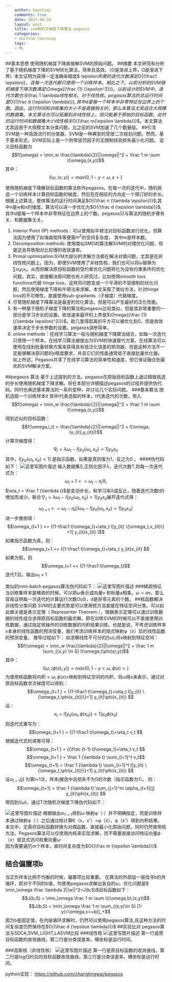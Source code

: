 ```yaml
---
    author: baoshiqi
    comments: true
    date: 2017-04-10
    layout: post
    title: svm随机次梯度下降算法-pegasos
    categories:
    - machine learning
    tags:
    - ML 
---
```

##基本思想
使用随机梯度下降直接解SVM的原始问题。
##摘要
本文研究和分析了基于随机梯度下降的SVM优化算法，简单且高效。（Ο是渐进上界，Ω是渐进下界）本文证明为获得一定准确率精度$ \epsilon$所需的迭代次数满足$O{(\frac1 \epsilon)}$，且每一次迭代都只使用一个训练样本。相比之下，以前分析的SVM随机梯度下降次数满足$\Omega{(\frac {1} {\epsilon^2})}$。以前设计的SVM中，迭代次数也与$\frac 1 \lambda$线性相关 。对于线性核，pegasos算法的总运行时间是$O{(\frac d {\epsilon \lambda})}$,其中d是每一个样本中非零特征在边界上的个数。因此，运行时间和训练集的大小不是直接相关的，那么本算法尤其适合大规模的数据集。本文算法也可以拓展到非线性核上，但只能基于原始的目标函数，此时的运行时间和数据集大小线性相关$O{(\frac m{\epsilon \lambda})}$。本文算法尤其适用于大规模文本分类问题，比之前的SVM加速了几个数量级。
##引言
SVM是一种高效流行的分类器、SVM是一种典型的受限二次规划问题。然而，基于基本形式，SVM实际上是一个附带惩罚因子的无限制经验损失最小化问题。
定义目标函数为 $$f(\omega) = \min_w \frac{\lambda}{2}||\omega||^2 + \frac 1 m \sum l(\omega,(x,y))$$
其中：
$$l(\omega,(x,y))=max\{0,1-y<\omega,x>\}$$

使用随机梯度下降解目标函数的算法称作pegasos。在每一次的迭代中，随机挑选一个训练样本计算目标函数的梯度，然后在在相反的方向走一个预订好的步长。根据上述算法，整体算法的运行时间满足$O{(\frac n {\lambda \epsilon})}$,其中n是w和x的维度。算法可以进一步优化为$O{(\frac d {\epsilon \lambda})}$,其中d是每一个样本中非零特征在边界上的个数。pegasos只与算法的随机步骤有关，和数据集无关。

1. Interior Point (IP) methods：可以使用拟牛顿法对目标函数进行优化，但算法因为使用了如海森矩阵等便需$m^2$的空间复杂度， 其中m是样本数。
2. Decomposition methods: 使用类似SMO的算法解SVM的对偶优化问题，但是这会导致相对比较慢的收敛速率。
3. Primal optimization:SVM大部分的求解方法都在解决对偶问题，尤其是在非线性核问题上。因为，即使SVM使用了非线性核，我们也可以将$\omega$替换为 $\sum \alpha_i y_i x_i$，从而将解决原目标函数的受约束优化问题转化为没有约束条件的优化问题。其实，直接解决原问题也有人研究过，比如使用smooth loss functions代替 hinge loss，这样将问题变成一个平滑的不受限制的优化问题，然后使用梯度下降和牛顿法来求解。本文采取了类似方法，针对hinge loss的不可微性，直接使用sub-gradients（子梯度）代替梯度。
4. 尽管随机梯度下降算法是最差的优化算法，但是可以产生最好的泛化性能。
5. 有一种基于随机子梯度下降的算法和pegasos比较类似，但是其非常重要的一部分是学习步长的设置，收敛速率最坏的上界是$\Omega{(\frac {1} {(\lambda \epsilon)^2})}$。欧几里得距离的平方可以被优化到0，但是收敛速率决定于步长参数的设置。pegasos调参简单。
6. online methods：在线学习算法一般与随机梯度下降算法结合，如每一次迭代只使用一个样本。在线学习算法被提出为SVM的快速替代方案。在线算法可以使用在线到批量转换方案来获得具有低泛化误差的预测器，但是这种方法不一定能够解决原问题的$\epsilon$精度要求，并且它们的性能通常低于直接批量优化器。如上所述，Pegasos共享了在线学习算法的简单性和速度，但它保证融合到最优的SVM解决方案。


##pegasos 算法
基于上述提到的方法，pegasos在原始目标函数上通过精致挑选的步长使用随机梯度下降求解。将在本部分详细描述pegasos的过程并提供伪代码。同时也阐述基本算法的一系列变种，并讨论几个实际问题。
###基本算法
随机选取一个训练样本$it$ 其中i代表选取的样本，t代表迭代的次数，带入 $$f(\omega) = \min_w \frac{\lambda}{2}||\omega||^2 + \frac 1 m \sum l(\omega,(x,y))$$
得到近似的目标函数：
 $$f(\omega,i_t) = \frac{\lambda}{2}||\omega||^2 +  l(\omega,(x_{it},y_{it}))$$
 计算次梯度得：
$$\nabla_t = \lambda \omega_t - I[y_{it} \{\omega_t,x_{it}\}<1] y_{it}x_{it}$$
其中，$I[y_{it} \{\omega_t,x_{it}\}<1]$ 是指示函数，如果是真则值为1，反之为0 。
####伪代码如下：
![这里写图片描述](http://img.blog.csdn.net/20170411144957908?watermark/2/text/aHR0cDovL2Jsb2cuY3Nkbi5uZXQvc2luYXRfMjc2MTI2Mzk=/font/5a6L5L2T/fontsize/400/fill/I0JBQkFCMA==/dissolve/70/gravity/SouthEast)
输入数据集S,正则化因子$\lambda$，迭代次数T,则每一次迭代式为：
$$\omega_t+1  <= {\omega_t}-\eta_t\nabla_t $$
$\eta_t = \frac 1 {\lambda t}$是变动步长，和学习率$\lambda$成反比，随着迭代次数t的增加而减少。联合$\nabla_t = \lambda \omega_t - I[y_{it} \{\omega_t,x_{it}\}<1] y_{it}x_{it}$展开迭代式得：

$$\omega_{t+1}  <= {\omega_t}-\eta_t [\lambda \omega_t - I[y_{it} \{\omega_t,x_{it}\}<1] y_{it}x_{it} ]$$
进一步推倒得：
$$\omega_{t+1 } <= {(1-\frac1 t)\omega_t}+\eta_t  I[y_{it} \{\omega_t,x_{it}\}<1] y_{it}x_{it} ]$$
如果指示函数为真，则：
$$\omega_t+1  <= {(1-\frac1 t)\omega_t}+\eta_t   y_{it}x_{it} $$
如果为假，则
$$\omega_t+1  <= {(1-\frac1 t)\omega_t}$$
迭代T后，输出$\omega_t+1$

类似的mini-batch  pegasos算法伪代码如下：
![这里写图片描述](http://img.blog.csdn.net/20170413133110678?watermark/2/text/aHR0cDovL2Jsb2cuY3Nkbi5uZXQvc2luYXRfMjc2MTI2Mzk=/font/5a6L5L2T/fontsize/400/fill/I0JBQkFCMA==/dissolve/70/gravity/SouthEast)
###稀疏特征
当训练集样本是稀疏的时候，可以把$\omega$表示成向量v 和标量a相乘。$\omega=a v$。那么容易证明每一次迭代的计算运行次数O(d)，d是非零元素的个数。
##核函数解决非线性分类问题
SVM的主要优势是可以使用核方法直接在特征空间分类。可以如此做关键是表示定理（ Representer Theorem ），根据表示定理可以通过训练数据的线性组合求得原目标函数的最优解。即在训练SVM的时候可以不直接使用训练数据，通过指定核操作的训练数据的内积结果训练。也就是说，不考虑训练样本x本身的线性函数的预测变量，我们考虑训练样本的隐式映射φ（x）后的线性函数的预测变量。
推导过程如下：
如求解线性不可分的$f(\omega)$,将x映射到特征空间：
$$f(\omega) = \min_w \frac{\lambda}{2}||\omega||^2 + \frac 1 m \sum_{(x,y) \in S} l(\omega;(\phi(x),y))$$
其中：
$$l(\omega;(\phi(x),y))=max\{0,1-y<\omega,\phi(x)>\}$$
为使用核函数将内积$<\omega,\phi(x)>$映射到特征空间的内积，将$\omega$用x来表示，通过对原目标函数求次梯度可以得到：
$$\omega_{t+1 } = {(1-\frac1 t)\omega_t}+\eta_t  I[y_{it} \{\omega_t,\phi(x_{it})\}<1] y_{it}\phi(x_{it}) $$
设：
$$v_t =  I[y_{it} \{\omega_t,\phi(x_{it})\}<1] y_{it}\phi(x_{it})$$
则迭代式重写为：
$$\omega_{t+1 } = {(1-\frac1 t)\omega_t}+\eta_t v_t $$
根据迭代式的递推可得：
$$\omega_{t+1 } = {(\frac {t-1} t)\omega_t}+\eta_t v_t $$
$$\omega_{t+1 } = \frac 1 {\lambda t} \sum_{i=1}^t v_t$$
$$\omega_{t+1} = \frac 1 {\lambda t} \sum_{i=1}^t I[y_{it} \{\omega_t,\phi(x_{it})\}<1] y_{it}\phi(x_{it}) $$ 
设$\alpha_{t+1}[j]$ 为第t+1次，样本j被选中且损失不为0的次数（指示函数为1）。
则：
$$\omega_{t+1} = \frac 1 {\lambda t} \sum_{j=1}^m \alpha_{t+1}[j] y_{it}\phi(x_{it}) $$
带回到$l(\omega)$，通过T次随机次梯度下降伪代码如下：

![这里写图片描述](http://img.blog.csdn.net/20170413112616958?watermark/2/text/aHR0cDovL2Jsb2cuY3Nkbi5uZXQvc2luYXRfMjc2MTI2Mzk=/font/5a6L5L2T/fontsize/400/fill/I0JBQkFCMA==/dissolve/70/gravity/SouthEast)
根据输出$\alpha_{T+1}$得到$\omega$
映射φ（·）并不明确指定，而是训练样本通过映射φ（·）之后通过核计算K（x，x'）=φ（x），φ（x'）得到内积结果。本文中，无需将目标函数转换为对偶函数，直接最小化原始问题，同时仍然使用核方法。Pegasos算法可以仅使用内核来实现求解，而不需要直接访问特征向量$\phi （x）$或显式访问权重向量$\omega$  
因为需要遍历m个样本，故时间复杂度为$O{(\frac m {\epsilon \lambda})}$

## 结合偏置项b
当正负样本比例不均衡的时候，偏置项比较重要。
在算法的外部加一层找寻b的外循环，即对于不同的b值，均使用pegasos求解出各自的$\omega$。优化问题是$ \min_\omega \frac \lambda 2||w||^2+J(b;S)$目标函数如下：
$$J(b;S) = \min_\omega \frac 1 m \sum l((\omega,b);(x,y))$$
$$J(b;S) = \min_\omega \frac 1 m \sum_{(x,y)\in S} [1-y(<\omega,x>+b)]_+$$
因为b是固定值，在内层循环求解时，仍然可以使用pegasos算法,且这种方法的时间复杂度仍然保持在$O{(\frac d {\epsilon \lambda})}$
##实验比对
pegasos算法与SDCA,SVM_LIGHT,LASVM比较
###线性核
![这里写图片描述](http://img.blog.csdn.net/20170413120005507?watermark/2/text/aHR0cDovL2Jsb2cuY3Nkbi5uZXQvc2luYXRfMjc2MTI2Mzk=/font/5a6L5L2T/fontsize/400/fill/I0JBQkFCMA==/dissolve/70/gravity/SouthEast)
第一行是原目标函数的收敛曲线，第二行是分类误差率。横坐标是运行时间。

###高斯核（非线性核）
![这里写图片描述](http://img.blog.csdn.net/20170413120248762?watermark/2/text/aHR0cDovL2Jsb2cuY3Nkbi5uZXQvc2luYXRfMjc2MTI2Mzk=/font/5a6L5L2T/fontsize/400/fill/I0JBQkFCMA==/dissolve/70/gravity/SouthEast)
第一行是原目标函数的收敛曲线，第二行是log归约后的目标函数收敛曲线，第三行是分类误差率。横坐标是运行时间。

python实现：
https://github.com/changtingwai/pegasos



